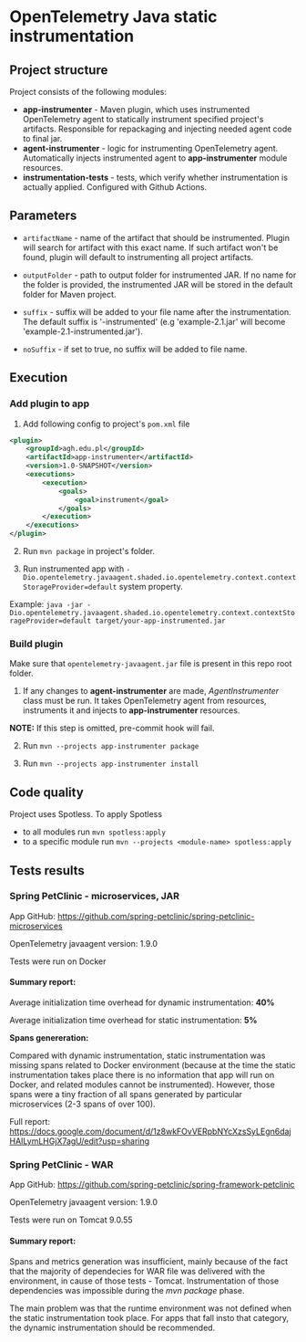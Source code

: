 # OpenTelemetry Java static instrumentation

## Project structure

Project consists of the following modules:

- **app-instrumenter** - Maven plugin, which uses instrumented OpenTelemetry agent to statically instrument
  specified project's artifacts. Responsible for repackaging and injecting needed agent code to final jar.
- **agent-instrumenter** - logic for instrumenting OpenTelemetry agent. Automatically injects instrumented
  agent to **app-instrumenter** module resources.
- **instrumentation-tests** - tests, which verify whether instrumentation is actually applied. Configured
  with Github Actions.

## Parameters

- `artifactName` - name of the artifact that should be instrumented. Plugin will search for artifact with this exact
  name. If such artifact won't be found, plugin will default to instrumenting all project artifacts.

- `outputFolder` - path to output folder for instrumented JAR. If no name for the folder is provided, the
  instrumented JAR will be stored in the default folder for Maven project.

- `suffix` - suffix will be added to your file name after the instrumentation. The default suffix is '-instrumented'
  (e.g 'example-2.1.jar' will become 'example-2.1-instrumented.jar').

- `noSuffix` - if set to true, no suffix will be added to file name.

## Execution

### Add plugin to app

1. Add following config to project's `pom.xml` file
```xml
<plugin>
    <groupId>agh.edu.pl</groupId>
    <artifactId>app-instrumenter</artifactId>
    <version>1.0-SNAPSHOT</version>
    <executions>
        <execution>
            <goals>
                <goal>instrument</goal>
            </goals>
        </execution>
    </executions>
</plugin>
```

2. Run `mvn package` in project's folder.

3. Run instrumented app with `-Dio.opentelemetry.javaagent.shaded.io.opentelemetry.context.contextStorageProvider=default` system property.

Example: `java -jar -Dio.opentelemetry.javaagent.shaded.io.opentelemetry.context.contextStorageProvider=default target/your-app-instrumented.jar`
### Build plugin

Make sure that `opentelemetry-javaagent.jar` file is present in this repo root folder.

1. If any changes to **agent-instrumenter** are made, *AgentInstrumenter* class must be run. It takes OpenTelemetry agent
from resources, instruments it and injects to **app-instrumenter** resources.

**NOTE:** If this step is omitted, pre-commit hook will fail.

2. Run `mvn --projects app-instrumenter package`

3. Run `mvn --projects app-instrumenter install`

## Code quality
Project uses Spotless. To apply Spotless

* to all modules run `mvn spotless:apply`
* to a specific module run `mvn --projects <module-name> spotless:apply`

## Tests results

### Spring PetClinic - microservices, JAR

App GitHub: https://github.com/spring-petclinic/spring-petclinic-microservices

OpenTelemetry javaagent version: 1.9.0

Tests were run on Docker

#### Summary report:

Average initialization time overhead for dynamic instrumentation: **40%**

Average initialization time overhead for static instrumentation: **5%**

**Spans genereration:**

Compared with dynamic instrumentation, static instrumentation was missing spans related to Docker environment (because at the time the static instrumentation takes place there is no information that app will run on Docker, and related modules cannot be instrumented). However, those spans were a tiny fraction of all spans generated by particular microservices (2-3 spans of over 100).

Full report: https://docs.google.com/document/d/1z8wkFOvVERpbNYcXzsSyLEgn6dajHAILymLHGjX7agU/edit?usp=sharing

### Spring PetClinic - WAR

App GitHub: https://github.com/spring-petclinic/spring-framework-petclinic

OpenTelemetry javaagent version: 1.9.0

Tests were run on Tomcat 9.0.55

#### Summary report:

Spans and metrics generation was insufficient, mainly because of the fact that the majority of dependecies for WAR file was delivered with the environment, in cause of those tests - Tomcat. Instrumentation of those dependencies was impossible during the _mvn package_ phase.

The main problem was that the runtime environment was not defined when the static instrumentation took place. For apps that fall insto that category, the dynamic instrumentation should be recommended.
